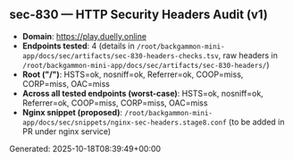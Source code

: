 <!-- BEGIN:SEC-830 -->
## sec-830 — HTTP Security Headers Audit (v1)

- **Domain**: https://play.duelly.online
- **Endpoints tested**: 4 (details in `/root/backgammon-mini-app/docs/sec/artifacts/sec-830-headers-checks.tsv`, raw headers in `/root/backgammon-mini-app/docs/sec/artifacts/sec-830-headers/`)
- **Root ("/")**: HSTS=ok, nosniff=ok, Referrer=ok, COOP=miss, CORP=miss, OAC=miss
- **Across all tested endpoints (worst-case)**: HSTS=ok, nosniff=ok, Referrer=ok, COOP=miss, CORP=miss, OAC=miss
- **Nginx snippet (proposed)**: `/root/backgammon-mini-app/docs/sec/snippets/nginx-sec-headers.stage8.conf` (to be added in PR under nginx service)

Generated: 2025-10-18T08:39:49+00:00
<!-- END:SEC-830 -->
